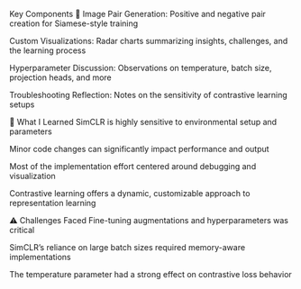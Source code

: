Key Components 🧠 
Image Pair Generation: Positive and negative pair creation for Siamese-style training

Custom Visualizations: Radar charts summarizing insights, challenges, and the learning process

Hyperparameter Discussion: Observations on temperature, batch size, projection heads, and more

Troubleshooting Reflection: Notes on the sensitivity of contrastive learning setups

📘 What I Learned
SimCLR is highly sensitive to environmental setup and parameters

Minor code changes can significantly impact performance and output

Most of the implementation effort centered around debugging and visualization

Contrastive learning offers a dynamic, customizable approach to representation learning

⚠️ Challenges Faced
Fine-tuning augmentations and hyperparameters was critical

SimCLR’s reliance on large batch sizes required memory-aware implementations

The temperature parameter had a strong effect on contrastive loss behavior
